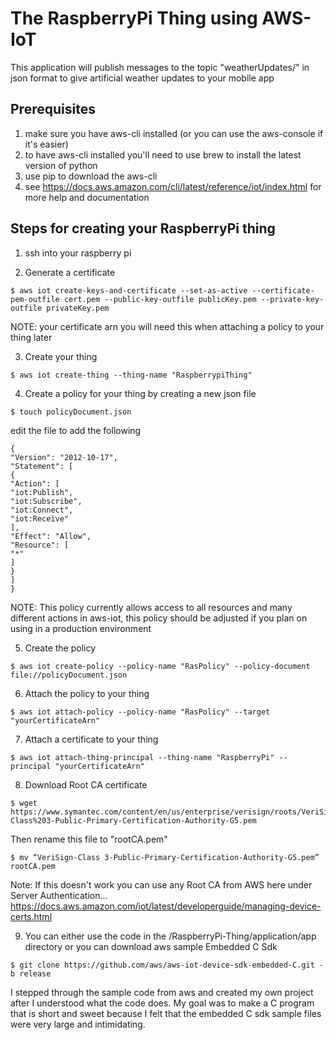 # The RaspberryPi Thing using AWS-IoT
This application will publish messages to the topic "weatherUpdates/" in json format to give artificial weather updates to your mobile app

## Prerequisites
1. make sure you have aws-cli installed (or you can use the aws-console if it's easier)
2. to have aws-cli installed you'll need to use brew to install the latest version of python
3. use pip to download the aws-cli
4. see https://docs.aws.amazon.com/cli/latest/reference/iot/index.html for more help and documentation

## Steps for creating your RaspberryPi thing

1. ssh into your raspberry pi

2. Generate a certificate
```
$ aws iot create-keys-and-certificate --set-as-active --certificate-pem-outfile cert.pem --public-key-outfile publicKey.pem --private-key-outfile privateKey.pem
```
NOTE: your certificate arn you will need this when attaching a policy to your thing later

3. Create your thing
```
$ aws iot create-thing --thing-name "RaspberrypiThing"
```

4. Create a policy for your thing by creating a new json file
```
$ touch policyDocument.json
```
edit the file to add the following
```
{
"Version": "2012-10-17",
"Statement": [
{
"Action": [
"iot:Publish",
"iot:Subscribe",
"iot:Connect",
"iot:Receive"
],
"Effect": "Allow",
"Resource": [
"*"
]
}
]
}
```
NOTE: This policy currently allows access to all resources and many different actions in aws-iot, this policy should be adjusted if you plan on using in a production environment

5. Create the policy
```
$ aws iot create-policy --policy-name "RasPolicy" --policy-document file://policyDocument.json
```

6. Attach the policy to your thing
```
$ aws iot attach-policy --policy-name "RasPolicy" --target "yourCertificateArn"
```

7. Attach a certificate to your thing
```
$ aws iot attach-thing-principal --thing-name "RaspberryPi" --principal "yourCertificateArn"
```

8. Download Root CA certificate
```
$ wget https://www.symantec.com/content/en/us/enterprise/verisign/roots/VeriSign-Class%203-Public-Primary-Certification-Authority-G5.pem
```
Then rename this file to "rootCA.pem"
```
$ mv “VeriSign-Class 3-Public-Primary-Certification-Authority-G5.pem” rootCA.pem
```
Note: If this doesn't work you can use any Root CA from AWS here under Server Authentication...
https://docs.aws.amazon.com/iot/latest/developerguide/managing-device-certs.html

9. You can either use the code in the /RaspberryPi-Thing/application/app directory or you can download aws sample Embedded C Sdk
```
$ git clone https://github.com/aws/aws-iot-device-sdk-embedded-C.git -b release
```

I stepped through the sample code from aws and created my own project after I understood what the code does. My goal was to make a C program that is short and sweet because I felt that the embedded C sdk sample files were very large and intimidating.
